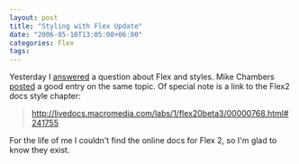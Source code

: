```yaml
---
layout: post
title: "Styling with Flex Update"
date: "2006-05-10T13:05:00+06:00"
categories: Flex 
tags: 
---
```


Yesterday I <a href="http://ray.camdenfamily.com/index.cfm/2006/5/9/Ask-a-Jedi-Stylin-with-Flex#comments">answered</a> a question about Flex and styles. Mike Chambers <a href="http://weblogs.macromedia.com/mesh/archives/2006/05/example_styling.html">posted</a> a good entry on the same topic. Of special note is a link to the Flex2 docs style chapter:

<blockquote>
<a href="http://livedocs.macromedia.com/labs/1/flex20beta3/00000768.html#241755">http://livedocs.macromedia.com/labs/1/flex20beta3/00000768.html#241755</a>
</blockquote>

For the life of me I couldn't find the online docs for Flex 2, so I'm glad to know they exist.